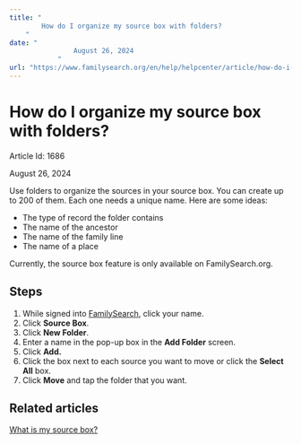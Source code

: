 ```yaml
---
title: "
        How do I organize my source box with folders?
    "
date: "
                August 26, 2024
            "
url: "https://www.familysearch.org/en/help/helpcenter/article/how-do-i-use-the-folders-in-source-box"
---
```





# How do I organize my source box with folders?



Article Id: 1686

August 26, 2024

















Use folders to organize the sources in your source box. You can create up to 200 of them. Each one needs a unique name. Here are some ideas:  


* The type of record the folder contains
* The name of the ancestor
* The name of the family line
* The name of a place

Currently, the source box feature is only available on FamilySearch.org.   


## Steps


1. While signed into [FamilySearch](http://www.familysearch.org), click your name.
2. Click **Source Box**.
3. Click **New Folder**.
4. Enter a name in the pop\-up box in the **Add Folder** screen.
5. Click **Add.**
6. Click the box next to each source you want to move or click the **Select All** box.
7. Click **Move** and tap the folder that you want.

## Related articles


[What is my source box?](https://www.familysearch.org/en/help/helpcenter/article/what-is-a-source-box)











